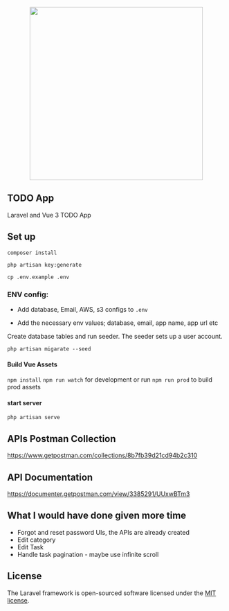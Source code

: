 <p align="center"><a href="https://laravel.com" target="_blank"><img src="https://raw.githubusercontent.com/laravel/art/master/logo-lockup/5%20SVG/2%20CMYK/1%20Full%20Color/laravel-logolockup-cmyk-red.svg" width="400"></a></p>

## TODO App

Laravel and Vue 3 TODO App

## Set up

`composer install`

`php artisan key:generate`

`cp .env.example .env`



### ENV config:

- Add database, Email, AWS, s3 configs to `.env`

- Add the necessary env values; database, email, app name, app url etc
    
Create database tables and run seeder. The seeder sets up a user account.

`php artisan migarate --seed`

#### Build Vue Assets

`npm install`
`npm run watch` for development or run `npm run prod` to build prod assets

#### start server

`php artisan serve`

## APIs Postman Collection
https://www.getpostman.com/collections/8b7fb39d21cd94b2c310

## API Documentation
https://documenter.getpostman.com/view/3385291/UUxwBTm3

## What I would have done given more time
- Forgot and reset password UIs, the APIs are already created
- Edit category
- Edit Task
- Handle task pagination - maybe use infinite scroll
## License

The Laravel framework is open-sourced software licensed under the [MIT license](https://opensource.org/licenses/MIT).
